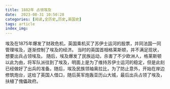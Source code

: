 ```yaml
---
title: 1882年 占领埃及
date:  2023-08-31 10:50:28
categories: [阅读,全历史,历史,英国史]
tags: article
index_img: 
---
```


埃及在1875年爆发了财政危机，英国乘机买了苏伊士运河的股票，并同法国一同管理埃及，逐渐控制了埃及的经济。
当时的英国首相格莱斯顿，并不满足现状，想要出兵占领埃及。
随后，埃及爆发了民族运动，杀害了不少欧洲人，格莱斯顿以此为由，将军队派往到了埃及，明面上是为了维持苏伊士运河的稳定，但是此刻已经做好了出兵的准备。随后，埃及民族领袖奥拉比，为了防止意外，开始在岸边修筑炮台，这给了英国人借口，随后英军炮轰亚历山大城，最后出兵占领了埃及，扶植了傀儡政府。